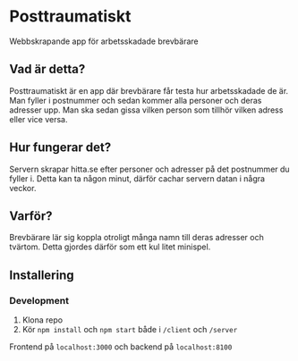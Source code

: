# Posttraumatiskt
Webbskrapande app för arbetsskadade brevbärare

## Vad är detta?
Posttraumatiskt är en app där brevbärare får testa hur arbetsskadade de är. Man fyller i postnummer och sedan kommer alla personer och deras adresser upp. Man ska sedan gissa vilken person som tillhör vilken adress eller vice versa.

## Hur fungerar det?
Servern skrapar hitta.se efter personer och adresser på det postnummer du fyller i. Detta kan ta någon minut, därför cachar servern datan i några veckor.

## Varför?
Brevbärare lär sig koppla otroligt många namn till deras adresser och tvärtom. Detta gjordes därför som ett kul litet minispel.

## Installering

### Development
1. Klona repo
2. Kör `npm install` och `npm start` både i `/client` och `/server`

Frontend på `localhost:3000` och backend på `localhost:8100`

